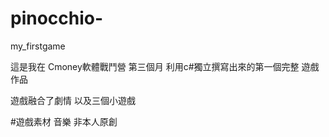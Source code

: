# pinocchio-
my_firstgame


這是我在 Cmoney軟體戰鬥營 第三個月  利用c#獨立撰寫出來的第一個完整 遊戲作品

遊戲融合了劇情 以及三個小遊戲

#遊戲素材 音樂 非本人原創

